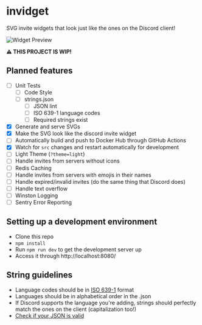 # invidget

SVG invite widgets that look just like the ones on the Discord client!

![Widget Preview](https://camo.githubusercontent.com/1bedc6155f548ad05dc36165a8cc22fb2e932bf1/687474703a2f2f34352e33332e32372e3230383a383038302f7376672f324642387744473f6c616e67756167653d656e)

**⚠ THIS PROJECT IS WIP!**

## Planned features

- [ ] Unit Tests
  - [ ] Code Style
  - [ ] strings.json
    - [ ] JSON lint
    - [ ] ISO 639-1 language codes
    - [ ] Required strings exist
- [x] Generate and serve SVGs
- [x] Make the SVG look like the discord invite widget
- [ ] Automatically build and push to Docker Hub through GitHub Actions
- [x] Watch for `src` changes and restart automatically for development
- [ ] Light Theme (`?theme=light`)
- [ ] Handle invites from servers without icons
- [ ] Redis Caching
- [ ] Handle invites from servers with emojis in their names
- [ ] Handle expired/invalid invites (do the same thing that Discord does)
- [ ] Handle text overflow
- [ ] Winston Logging
- [ ] Sentry Error Reporting

## Setting up a development environment

- Clone this repo
- `npm install`
- Run `npm run dev` to get the development server up
- Access it through http://localhost:8080/

## String guidelines

- Language codes should be in [ISO 639-1](https://en.wikipedia.org/wiki/ISO_639-1) format
- Languages should be in alphabetical order in the .json
- If Discord supports the language you're adding, strings should perfectly match the ones on the client (capitalization too!)
- [Check if your JSON is valid](https://jsonlint.com/)
